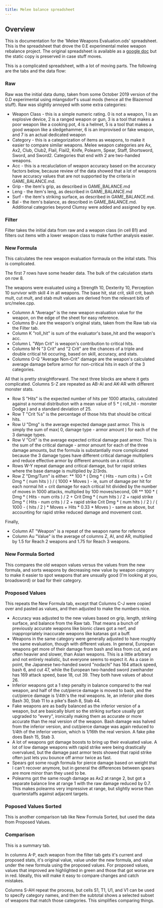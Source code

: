 ```yaml
---
title: Melee balance spreadsheet
---
```


## Overview

This is documentation for the 'Melee Weapons Evaluation.ods' spreadsheet. This is the spreadsheet
that drove the 0.E experimental melee weapon rebalance project. The original spreadsheet is
available as a
[google doc](https://docs.google.com/spreadsheets/d/14eQIe4AO_f6OxCt1XcB4NLAs6-5R1wQW-ydZG0orYdY/edit#gid=1787713396)
but the static copy is preserved in case stuff moves.

This is a complicated spreadsheet, with a lot of moving parts. The following are the tabs and the
data flow:

### Raw

Raw was the initial data dump, taken from some October 2019 version of the 0.D experimental using
mlangsdorf's usual mods (hence all the Blazemod stuff). Raw was slightly annoyed with some extra
categories:

- Weapon Class - this is a simple numeric rating. 0 is not a weapon, 1 is an explosive device, 2 is
  a ranged weapon or gun, 3 is a tool that makes a poor weapon like a cooking pot, 4 is a helmet, 5
  is a tool that makes a good weapon like a sledgehammer, 6 is an improvised or fake weapon, and 7
  is an actual dedicated weapon
- Category - this is a categorization of items as weapons, to make it easier to compare similar
  weapons. Melee weapon categories are Ax, Ax2, Club, Club2, Flail, Flail2, Knife, Polearm, Spear,
  Staff, Shortsword, Sword, and Sword2. Categories that end with 2 are two-handed weapons.
- Acc - this is a recaluclation of weapon accuracy based on the accuracy factors below, because
  review of the data showed that a lot of weapons have accuracy values that are not supported by the
  criteria in GAME_BALANCE.md.
- Grip - the item's grip, as described in GAME_BALANCE.md
- Leng - the item's leng, as described in GAME_BALANCE.md
- Surf - the item's striking surface, as described in GAME_BALANCE.md.
- Bal - the item's balance, as described in GAME_BALANCE.md. Additional categories beyond Clumsy
  were added and assigned by eye.

### Filter

Filter takes the initial data from raw and a weapon class (in cell B1) and filters out items with a
lower weapon class to make further analysis easier.

### New Formula

This calculates the new weapon evaluation formaula on the inital stats. This is complicated.

The first 7 rows have some header data. The bulk of the calculation starts on row 8.

The weapons were evaluated using a Strength 10, Dexterity 10, Perception 10 survivor with skill 4 in
all weapons. The base hit, stat crit, skill crit, bash mult, cut mult, and stab mult values are
derived from the relevant bits of src/melee.cpp.

- Columnn A "Average" is the new weapon evaluation value for the weapon, on the edge of the sheet
  for easy reference.
- Columns B-J are the weapon's original stats, taken from the Raw tab via the Filter tab.
- Column K "roll_hit" is sum of the evaluator's base_hit and the weapon's acc.
- Column L "Wpn Crit" is weapon's contribution to critical hits.
- Columns M-N "3 Crit" and "2 Crit" are the chances of a triple and double critical hit occuring,
  based on skill, accuracy, and stats.
- Columns O-Q "Average Non-Crit" damage are the weapon's calculated average damage before armor for
  non-critical hits in each of the 3 categories.

All that is pretty straightforward. The next three blocks are where it gets complicated. Columns S-Z
are repeated as AB-AI and AK-AR with different monster stats.

- Row S "Hits" is the expected number of hits per 1000 attacks, calculated against a normal
  distribution with a mean value of 5 * ( roll_hit - monster Dodge ) and a standard deviation of 25.
- Row T "Crit %s" is the percentage of those hits that should be critical hits.
- Row U "Dmg" is the average expected damage past armor. This is simply the sum of max( 0, damage
  type - armor amount ) for each of the 3 damage types.
- Row V "Crit" is the average expected critical damage past armor. This is the sum of the critical
  damage - armor amount for each of the three damage amounts, but the formula is substantially more
  complicated because the 3 damage types have different critical damage multipliers and reduce
  effective armor by different amounts on a critical.
- Rows W-Y repeat damage and critical damage, but for rapid strikes where the base damage is
  multiplied by 2/3rds.
- Row Z "Dmg/Turn" is either: ** 100 * ( Dmg * ( Hits - num crits ) + Crit Dmg * ( num hits ) ) / (
  1000 * Moves ) - ie, sum of damage per hit for each normal hit + crit damage for each critical hit
  divided by the number of moves in 1000 attacks, multiplied by 100 moves/second, OR ** 100 * (
  Dmg * ( Hits - num crits ) / 2 + Crit Dmg * ( num hits ) / 2 + rapid strike Dmg * ( Hits - num
  crits ) / 2 + rapid strike Crit Dmg * ( num hits ) / 2 ) / ( 1000 - ( hits / 2 ) * Moves + Hits *
  0.33 * Moves ) - same as above, but accounting for rapid strike reduced damage and movement cost.

Finally,

- Column AT "Weapon" is a repeat of the weapon name for refernce
- Column Au "Value" is the average of columns Z, AI, and AR, multiplied by 1.5 for Reach 2 weapons
  and 1.75 for Reach 3 weapons.

### New Formula Sorted

This compares the old weapon values versus the values from the new formula, and sorts weapons by
decreasing new value by weapon category to make it easier to spot weapons that are unsually good
(I'm looking at you, broadsword) or bad for their category.

### Proposed Values

This repeats the New Formula tab, except that Columns C-J were copied over and pasted as values, and
then adjusted to make the numbers nice.

- Accuracy was adjusted to the new values based on grip, length, striking surface, and balance from
  the Raw tab. That means a bunch of previously accurate weapons like bionic claws got a nerf, and
  inappropriately inaccurate weapons like katanas got a buff.
- Weapons in the same category were generally adjusted to have roughly the same evaluation, though
  with different values. In general, European weapons get more of their damage from bash and less
  from cut, and are often heavier and slower, than Asian weapons. This is a little arbitrary and not
  entirely realistic, but everyone seems to expect it. As a case in point, the Japanese two-handed
  sword "nodachi" has 164 attack speed, bash 6, and cut 47, while the European two-handed sword
  zweihander has 169 attack speed, base 18, cut 39. They both have values of about 26.
- Inferior weapons got a 1 step penalty in balance compared to the real weapon, and half of the
  cut/pierce damage is moved to bash, and the cut/pierce damage is 1/4th's the real weapons. Ie, an
  inferior pike does Bash 30, Stab 11 to a pike's Bash 8, Stab 44.
- Fake weapons are as badly balanced as the inferior version of a weapon, but are basically blunt so
  the striking surface usually got upgraded to "every", ironically making them as accurate or more
  accurate than the real version of the weapon. Bash damage was halved from the inferior version,
  and cut/pierce damage was again reduced to 1/4th of the inferior version, which is 1/16th the real
  version. A fake pike does Bash 15, Stab 3.
- A lot of weapons got damage boosts to bring up their evaluated value. A lot of low damage weapons
  with rapid strike were being drastically overvalued, but the damage past armor tests showed that
  rapid strike often just lets you bounce off armor twice as fast.
- Spears got some rough formula for pierce damage based on weight that I can't recover anymore, but
  in general the differences between spears are more minor than they used to be.
- Polearms got the same rough damage as Ax2 at range 2, but got a separate balance line at range 1
  with the raw damage reduced by 0.7. This makes polearms very impressive at range, but slightly
  worse than quarterstaffs against adjacent targets.

### Poposed Values Sorted

This is another comparison tab like New Formula Sorted, but used the data from Proposed Values.

### Comparison

This is a summary tab.

In columns A-P, each weapon from the filter tab gets it's current and proposed stats, it's original
value, value under the new formula, and value under the new formula using the proposed values. For
proposed values, values that improved are highlighted in green and those that got worse are in red.
Ideally, this will make it easy to compare changes and catch mistakes.

Columns S-AH repeat the process, but cells S1, T1, U1, and V1 can be used to specify category names,
and then the subtotal shows a selected subset of weapons that match those categories. This
simplifies comparing things.
